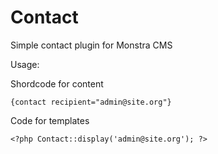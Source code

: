 Contact
===================

Simple contact plugin for Monstra CMS

Usage:

Shordcode for content
```
{contact recipient="admin@site.org"}
```

Code for templates
```
<?php Contact::display('admin@site.org'); ?>
```